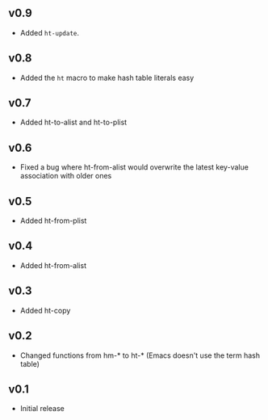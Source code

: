## v0.9

* Added `ht-update`.

## v0.8

* Added the `ht` macro to make hash table literals easy

## v0.7

* Added ht-to-alist and ht-to-plist

## v0.6

* Fixed a bug where ht-from-alist would overwrite the latest key-value
  association with older ones

## v0.5

* Added ht-from-plist

## v0.4

* Added ht-from-alist

## v0.3

* Added ht-copy

## v0.2

* Changed functions from hm-* to ht-* (Emacs doesn't use the term hash table)

## v0.1

* Initial release

